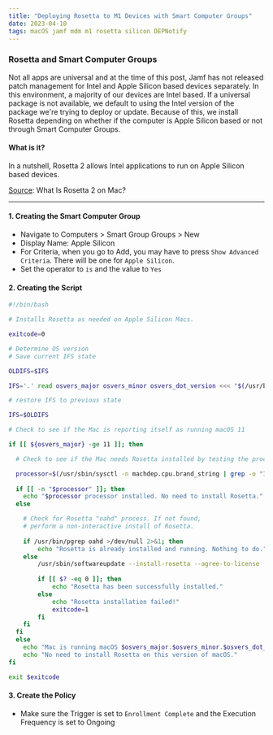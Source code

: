 ```yaml
---
title: "Deploying Rosetta to M1 Devices with Smart Computer Groups"
date: 2023-04-10
tags: macOS jamf mdm m1 rosetta silicon DEPNotify
---
```


### Rosetta and Smart Computer Groups

Not all apps are universal and at the time of this post, Jamf has not released patch management for Intel and Apple Silicon based devices separately. In this environment, a majority of our devices are Intel based. If a universal package is not available, we default to using the Intel version of the package we're trying to deploy or update. Because of this, we install Rosetta depending on whether if the computer is Apple Silicon based or not through Smart Computer Groups.

#### What is it?

In a nutshell, Rosetta 2 allows Intel applications to run on Apple Silicon based devices.

[Source](https://www.howtogeek.com/822889/what-is-rosetta-2-on-mac/): What Is Rosetta 2 on Mac?

---

#### 1. Creating the Smart Computer Group

- Navigate to Computers > Smart Group Groups > New
- Display Name: Apple Silicon
- For Criteria, when you go to Add, you may have to press `Show Advanced Criteria`. There will be one for `Apple Silicon`.
- Set the operator to `is` and the value to `Yes`

#### 2. Creating the Script

```bash
#!/bin/bash

# Installs Rosetta as needed on Apple Silicon Macs.

exitcode=0

# Determine OS version
# Save current IFS state

OLDIFS=$IFS

IFS='.' read osvers_major osvers_minor osvers_dot_version <<< "$(/usr/bin/sw_vers -productVersion)"

# restore IFS to previous state

IFS=$OLDIFS

# Check to see if the Mac is reporting itself as running macOS 11

if [[ ${osvers_major} -ge 11 ]]; then

  # Check to see if the Mac needs Rosetta installed by testing the processor

  processor=$(/usr/sbin/sysctl -n machdep.cpu.brand_string | grep -o "Intel")
  
  if [[ -n "$processor" ]]; then
    echo "$processor processor installed. No need to install Rosetta."
  else

    # Check for Rosetta "oahd" process. If not found,
    # perform a non-interactive install of Rosetta.
    
    if /usr/bin/pgrep oahd >/dev/null 2>&1; then
        echo "Rosetta is already installed and running. Nothing to do."
    else
        /usr/sbin/softwareupdate --install-rosetta --agree-to-license
       
        if [[ $? -eq 0 ]]; then
        	echo "Rosetta has been successfully installed."
        else
        	echo "Rosetta installation failed!"
        	exitcode=1
        fi
    fi
  fi
  else
    echo "Mac is running macOS $osvers_major.$osvers_minor.$osvers_dot_version."
    echo "No need to install Rosetta on this version of macOS."
fi

exit $exitcode
```

#### 3. Create the Policy

- Make sure the Trigger is set to `Enrollment Complete` and the Execution Frequency is set to Ongoing

<insert picture here>

